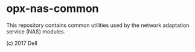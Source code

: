 # opx-nas-common
This repository contains common utilities used by the network adaptation service (NAS) modules.

(c) 2017 Dell
